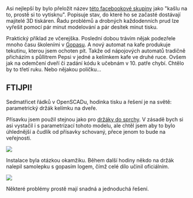 <!-- dcterms:title = Fuck that, I'll just print it! -->
<!-- dcterms:abstract = Asi nejlepší by bylo přeložit název této facebookové skupiny jako "kašlu na to, prostě si to vytisknu". Popisuje stav, do které ho se začasté dostávají majitelé 3D tiskáren. Řadu problémů a drobných každodenních prud lze vyřešit pomocí pár minut modelování a pár desítek minut tisku. -->
<!-- dcterms:creator = Michal Altair Valášek -->
<!-- x4w:coverUrl = /cover-pictures/20200212-fitjpi.jpg -->
<!-- x4w:pictureUrl = /perex-pictures/20200212-fitjpi.jpg -->
<!-- x4w:pictureWidth = 150 -->
<!-- x4w:pictureHeight = 150 -->
<!-- x4w:category = 3D tisk -->
<!-- dcterms:date = 2020-02-12 -->

Asi nejlepší by bylo přeložit název [této facebookové skupiny](https://www.facebook.com/groups/444164956225496/) jako "kašlu na to, prostě si to vytisknu". Popisuje stav, do které ho se začasté dostávají majitelé 3D tiskáren. Řadu problémů a drobných každodenních prud lze vyřešit pomocí pár minut modelování a pár desítek minut tisku.

Praktický příklad ze včerejška. Poslední dobou trávím nějak podezřele mnoho času školeními v [Gopasu](https://www.gopas.cz). A nový automat na kafe produkuje tekutinu, kterou jsem ochoten pít. Takže od nápojových automatů tradičně přicházím s půllitrem Pepsi v jedné a kelímkem kafe ve druhé ruce. Ovšem jak na odemčení dveří či zadání kódu k učebnám v 10. patře chybí. Chtělo by to třetí ruku. Nebo nějakou poličku...

## FTIJPI!

Sedmatřicet řádků v OpenSCADu, hodinka tisku a řešení je na světě: parametrický držák kelímku na dveře.

<script src="https://gist.github.com/ridercz/ac8f5a3f2e18b3e4853efcb226d88509.js"></script>

Přísavku jsem použil stejnou jako pro [držáky do sprchy](https://www.thingiverse.com/thing:3891621). V zásadě bych si asi vystačil i s parametrizací tohoto modelu, ale chtěl jsem aby to bylo úhlednější a čudlík od přísavky schovaný, přece jenom to bude na veřejnosti.

![](https://www.cdn.altairis.cz/Blog/2020/20200212-final-empty.jpg)

Instalace byla otázkou okamžiku. Během další hodiny někdo na držák nalepil samolepku s gopasím logem, čímž celé dílo učinil oficiálním.

![](/cover-pictures/20200212-fitjpi.jpg)

Některé problémy prostě mají snadná a jednoduchá řešení.